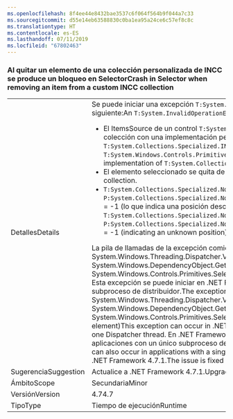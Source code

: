 ```yaml
---
ms.openlocfilehash: 8f4ee44e8432bae3537c6f064f564b9f044a7c33
ms.sourcegitcommit: d55e14eb63588830c0ba1ea95a24ce6c57ef8c8c
ms.translationtype: HT
ms.contentlocale: es-ES
ms.lasthandoff: 07/11/2019
ms.locfileid: "67802463"
---
```

### <a name="crash-in-selector-when-removing-an-item-from-a-custom-incc-collection"></a><span data-ttu-id="74898-101">Al quitar un elemento de una colección personalizada de INCC se produce un bloqueo en Selector</span><span class="sxs-lookup"><span data-stu-id="74898-101">Crash in Selector when removing an item from a custom INCC collection</span></span>

|   |   |
|---|---|
|<span data-ttu-id="74898-102">Detalles</span><span class="sxs-lookup"><span data-stu-id="74898-102">Details</span></span>|<span data-ttu-id="74898-103">Se puede iniciar una excepción <code>T:System.InvalidOperationException</code> en el escenario siguiente:</span><span class="sxs-lookup"><span data-stu-id="74898-103">An <code>T:System.InvalidOperationException</code> can occur in the following scenario:</span></span><ul><li><span data-ttu-id="74898-104">El ItemsSource de un control <code>T:System.Windows.Controls.Primitives.Selector</code> es una colección con una implementación personalizada de <code>T:System.Collections.Specialized.INotifyCollectionChanged</code>.</span><span class="sxs-lookup"><span data-stu-id="74898-104">The ItemsSource for a <code>T:System.Windows.Controls.Primitives.Selector</code> is a collection with a custom implementation of <code>T:System.Collections.Specialized.INotifyCollectionChanged</code>.</span></span></li><li><span data-ttu-id="74898-105">El elemento seleccionado se quita de la colección.</span><span class="sxs-lookup"><span data-stu-id="74898-105">The selected item is removed from the collection.</span></span></li><li><span data-ttu-id="74898-106"><code>T:System.Collections.Specialized.NotifyCollectionChangedEventArgs</code> tiene <code>P:System.Collections.Specialized.NotifyCollectionChangedEventArgs.OldStartingIndex</code> = -1 (lo que indica una posición desconocida).</span><span class="sxs-lookup"><span data-stu-id="74898-106">The <code>T:System.Collections.Specialized.NotifyCollectionChangedEventArgs</code> has <code>P:System.Collections.Specialized.NotifyCollectionChangedEventArgs.OldStartingIndex</code> = -1 (indicating an unknown position).</span></span></li></ul><span data-ttu-id="74898-107">La pila de llamadas de la excepción comienza en System.Windows.Threading.Dispatcher.VerifyAccess() en System.Windows.DependencyObject.GetValue(DependencyProperty dp) en System.Windows.Controls.Primitives.Selector.GetIsSelected(DependencyObject elemento). Esta excepción se puede iniciar en .NET Framework 4.5 si la aplicación tiene más de un subproceso de distribuidor.</span><span class="sxs-lookup"><span data-stu-id="74898-107">The exception's callstack begins at System.Windows.Threading.Dispatcher.VerifyAccess() at System.Windows.DependencyObject.GetValue(DependencyProperty dp) at System.Windows.Controls.Primitives.Selector.GetIsSelected(DependencyObject element)This exception can occur in .NET Framework 4.5 if the application has more than one Dispatcher thread.</span></span> <span data-ttu-id="74898-108">En .NET Framework 4.7, la excepción también se puede iniciar en las aplicaciones con un único subproceso de distribuidor.</span><span class="sxs-lookup"><span data-stu-id="74898-108">In .NET Framework 4.7 the exception can also occur in applications with a single Dispatcher thread.</span></span> <span data-ttu-id="74898-109">El problema se corrigió en .NET Framework 4.7.1.</span><span class="sxs-lookup"><span data-stu-id="74898-109">The issue is fixed in .NET Framework 4.7.1.</span></span>|
|<span data-ttu-id="74898-110">Sugerencia</span><span class="sxs-lookup"><span data-stu-id="74898-110">Suggestion</span></span>|<span data-ttu-id="74898-111">Actualice a .NET Framework 4.7.1.</span><span class="sxs-lookup"><span data-stu-id="74898-111">Upgrade to .NET Framework 4.7.1.</span></span>|
|<span data-ttu-id="74898-112">Ámbito</span><span class="sxs-lookup"><span data-stu-id="74898-112">Scope</span></span>|<span data-ttu-id="74898-113">Secundaria</span><span class="sxs-lookup"><span data-stu-id="74898-113">Minor</span></span>|
|<span data-ttu-id="74898-114">Versión</span><span class="sxs-lookup"><span data-stu-id="74898-114">Version</span></span>|<span data-ttu-id="74898-115">4.7</span><span class="sxs-lookup"><span data-stu-id="74898-115">4.7</span></span>|
|<span data-ttu-id="74898-116">Tipo</span><span class="sxs-lookup"><span data-stu-id="74898-116">Type</span></span>|<span data-ttu-id="74898-117">Tiempo de ejecución</span><span class="sxs-lookup"><span data-stu-id="74898-117">Runtime</span></span>|

